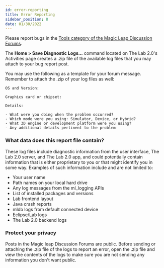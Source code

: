 ```yaml
---
id: error-reporting
title: Error Reporting
sidebar_position: 8
date: 01/30/2022
---
```


Please report bugs in the [Tools category of the Magic Leap Discussion Forums](https://forum.magicleap.com/hc/en-us/community/topics/115000047223-Tools).

The **Home > Save Diagnostic Logs…** command located on The Lab 2.0's Activities page creates a .zip file of the available log files that you may attach to your bug report post.

You may use the following as a template for your forum message. Remember to attach the .zip of your log files as well:

```dos
OS and Version:

Graphics card or chipset:

Details: 

- What were you doing when the problem occurred?
- Which mode were you using: Simulator, Device, or Hybrid?
- What 3D engine or development platform were you using?
- Any additional details pertinent to the problem
```

### What data does this report file contain?

These log files include diagnostic information from the user interface, The Lab 2.0 server, and The Lab 2.0 app, and could potentially contain information that is either proprietary to you or that might identify you in some way. Examples of such information include and are not limited to:

* Your user name
* Path names on your local hard drive
* Any log messages from the ml_logging APIs
* List of installed packages and versions
* Lab frontend layout
* Java crash reports
* mldb logs from default connected device
* Eclipse/Lab logs
* The Lab 2.0 backend logs

### Protect your privacy

Posts in the Magic leap Discussion Forums are public. Before sending or attaching the .zip file of the logs to report an error, open the .zip file and view the contents of the logs to make sure you are not sending any information you don't want public.
